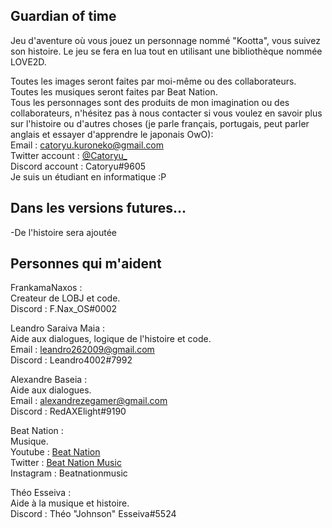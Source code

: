 Guardian of time
--
Jeu d'aventure où vous jouez un personnage nommé "Kootta", vous suivez son histoire.
Le jeu se fera en lua tout en utilisant une bibliothèque nommée LOVE2D.

Toutes les images seront faites par moi-même ou des collaborateurs.  
Toutes les musiques seront faites par Beat Nation.  
Tous les personnages sont des produits de mon imagination ou des collaborateurs, n'hésitez pas à nous contacter si vous voulez en savoir plus sur l'histoire ou d'autres choses (je parle français, portugais, peut parler anglais et essayer d'apprendre le japonais OwO):  
Email : catoryu.kuroneko@gmail.com  
Twitter account : [@Catoryu_](https://www.twitter.com/Catoryu_)  
Discord account : Catoryu#9605  
Je suis un étudiant en informatique :P

Dans les versions futures...
--
-De l'histoire sera ajoutée  

Personnes qui m'aident
--
FrankamaNaxos :  
Createur de LOBJ et code.  
Discord : F.Nax_OS#0002

Leandro Saraiva Maia :  
Aide aux dialogues, logique de l'histoire et code.  
Email : leandro262009@gmail.com  
Discord : Leandro4002#7992

Alexandre Baseia :  
Aide aux dialogues.  
Email : alexandrezegamer@gmail.com  
Discord : RedAXElight#9190

Beat Nation :  
Musique.  
Youtube : [Beat Nation](https://www.youtube.com/channel/UCgmVsLRg1mIr9uNLR9kuj_A)  
Twitter : [Beat Nation Music](https://twitter.com/beatnationmusic)  
Instagram : Beatnationmusic

Théo Esseiva :  
Aide à la musique et histoire.  
Discord : Théo "Johnson" Esseiva#5524
